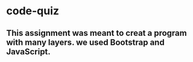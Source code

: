 # code-quiz
## This assignment was meant to creat a program with many layers. we used Bootstrap and JavaScript.
